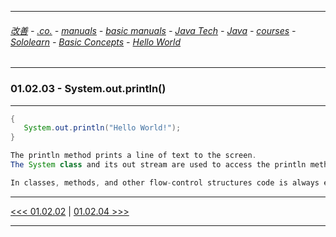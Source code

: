 
---

###### [改善](https://github.com/ttltrk/0C/blob/master/README.MD) - [.co.](https://github.com/ttltrk/PRG/blob/master/CODING.MD) - [manuals](https://github.com/ttltrk/PRG/blob/master/MAN.MD) - [basic manuals](https://github.com/ttltrk/PRG/blob/master/MANUALS.MD) - [Java Tech](https://github.com/ttltrk/PRG/blob/master/JAVA/DOC/JT/JT.MD) - [Java](https://github.com/ttltrk/PRG/blob/master/JAVA/DOC/OJM/OJM.MD) - [courses](https://github.com/ttltrk/PRG/blob/master/JAVA/DOC/CM/JT.MD) - [Sololearn](https://github.com/ttltrk/PRG/blob/master/JAVA/DOC/SL/SL.MD) - [Basic Concepts](https://github.com/ttltrk/PRG/blob/master/JAVA/DOC/SL/01/01.MD) - [Hello World](https://github.com/ttltrk/PRG/blob/master/JAVA/DOC/SL/01/0102/0102.MD)

---

### 01.02.03 - System.out.println()

---

```java
{
   System.out.println("Hello World!");
}
```

```java
The println method prints a line of text to the screen.
The System class and its out stream are used to access the println method.
```

```java
In classes, methods, and other flow-control structures code is always enclosed in curly braces { }.
```

---

[<<< 01.02.02](https://github.com/ttltrk/PRG/blob/master/JAVA/DOC/SL/01/0102/010202/010202.MD) |
[01.02.04 >>>](https://github.com/ttltrk/PRG/blob/master/JAVA/DOC/SL/01/0102/010204/010204.MD)

---
